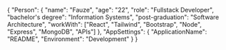 {
  "Person": {
      "name": "Fauze",
      "age": "22",
      "role": "Fullstack Developer",
      "bachelor's degree": "Information Systems",
      "post-graduation": "Software Architecture",
      "workWith": ["React", "Tailwind", "Bootstrap", "Node", "Express", "MongoDB", "APIs"]
    },
  "AppSettings": {
    "ApplicationName": "README",
    "Environment": "Development"
  }
}
